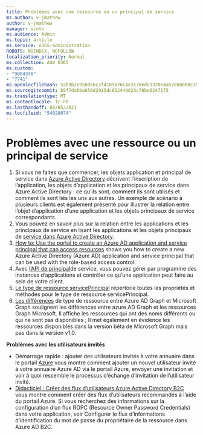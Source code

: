 ```yaml
---
title: Problèmes avec une ressource ou un principal de service
ms.author: v-jmathew
author: v-jmathew
manager: scotv
ms.audience: Admin
ms.topic: article
ms.service: o365-administration
ROBOTS: NOINDEX, NOFOLLOW
localization_priority: Normal
ms.collection: Adm_O365
ms.custom:
- "9004336"
- "7741"
ms.openlocfilehash: 52b9b2e950d66c2f4105b76c4e2c70ed51320e4a57eb0008c353a9587fcc6510
ms.sourcegitcommit: b5f7da89a650d2915dc652449623c78be6247175
ms.translationtype: MT
ms.contentlocale: fr-FR
ms.lasthandoff: 08/05/2021
ms.locfileid: "54028074"
---
```

# <a name="issues-with-a-resource-or-service-principal"></a>Problèmes avec une ressource ou un principal de service

1. Si vous ne faites que commencer, les objets application et principal de service dans [Azure Active Directory](https://docs.microsoft.com/azure/active-directory/develop/app-objects-and-service-principals) décrivent l’inscription de l’application, les objets d’application et les principaux de service dans Azure Active Directory : ce qu’ils sont, comment ils sont utilisés et comment ils sont liés les uns aux autres. Un exemple de scénario à plusieurs clients est également présenté pour illustrer la relation entre l’objet d’application d’une application et les objets principaux de service correspondants.
2. Vous pouvez en savoir plus sur la relation entre les applications et les principaux de service en lisant les applications et les objets principaux de [service dans Azure Active Directory](https://docs.microsoft.com/azure/active-directory/develop/app-objects-and-service-principals).
3. [How to: Use the portal to create an Azure AD application and service principal that can access resources](https://docs.microsoft.com/azure/active-directory/develop/howto-create-service-principal-portal) shows you how to create a new Azure Active Directory (Azure AD) application and service principal that can be used with the role-based access control.
4. Avec [l’API de principal](https://docs.microsoft.com/graph/api/resources/serviceprincipal)de service, vous pouvez gérer par programme des instances d’applications et contrôler ce qu’une application peut faire au sein de votre client.
5. [Le type de ressource servicePrincipal](https://docs.microsoft.com/graph/api/resources/serviceprincipal) répertorie toutes les propriétés et méthodes pour le type de ressource servicePrincipal.
6. [Les différences](https://docs.microsoft.com/graph/migrate-azure-ad-graph-resource-differences) de type de ressource entre Azure AD Graph et Microsoft Graph soulignent les différences entre azure AD Graph et les ressources Graph Microsoft. Il affiche les ressources qui ont des noms différents ou qui ne sont pas disponibles ; Il met également en évidence les ressources disponibles dans la version bêta de Microsoft Graph mais pas dans la version v1.0.

**Problèmes avec les utilisateurs invités**

- Démarrage rapide : ajouter des utilisateurs invités à votre annuaire dans le portail [Azure](https://docs.microsoft.com/azure/active-directory/external-identities/b2b-quickstart-add-guest-users-portal#prerequisites) vous montre comment ajouter un nouvel utilisateur invité à votre annuaire Azure AD via le portail Azure, envoyer une invitation et voir à quoi ressemble le processus d’échange d’invitation de l’utilisateur invité.
- [Didacticiel : Créer des flux d’utilisateurs Azure Active Directory B2C](https://docs.microsoft.com/azure/active-directory-b2c/tutorial-create-user-flows) vous montre comment créer des flux d’utilisateurs recommandés à l’aide du portail Azure. Si vous recherchez des informations sur la configuration d’un flux ROPC (Resource Owner Password Credentials) dans votre application, voir Configurer le flux d’informations d’identification du mot de passe du propriétaire de la ressource dans Azure AD B2C.
